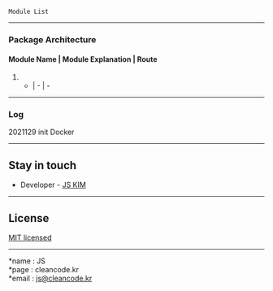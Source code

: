 ```
Module List
```

---
### Package Architecture
#### Module Name | Module Explanation | Route
1. - | - | -

---
### Log
2021129 init Docker

---
## Stay in touch
- Developer - [JS KIM](https://cleancode.kr)

---
## License
[MIT licensed](LICENSE)

---
*name : JS  
*page : cleancode.kr    
*email : js@cleancode.kr